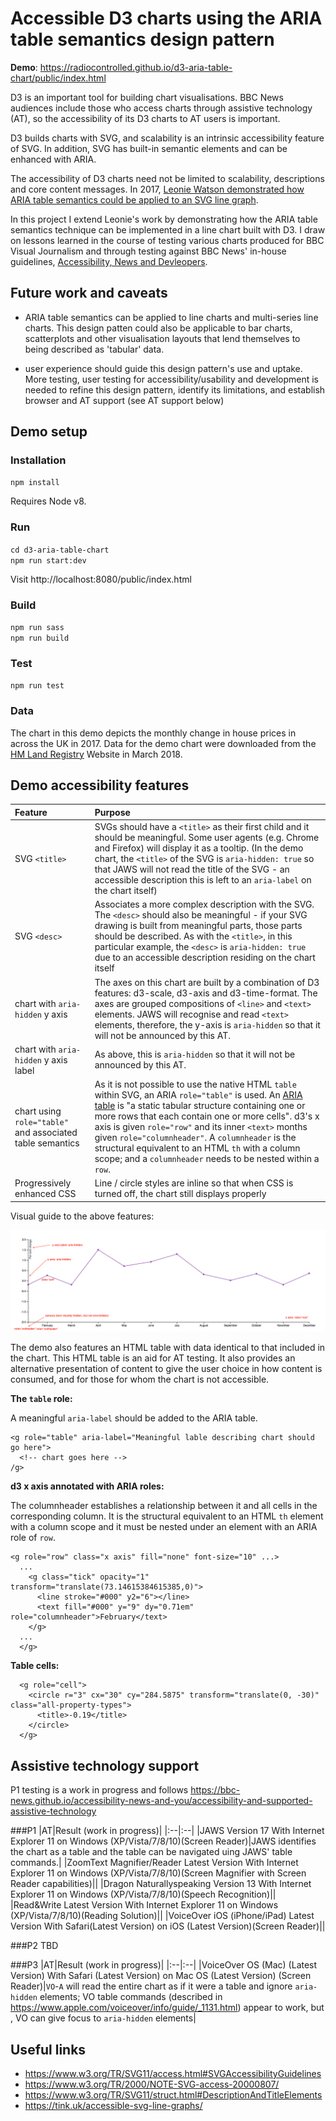 

# Accessible D3 charts using the ARIA table semantics design pattern

**Demo**: https://radiocontrolled.github.io/d3-aria-table-chart/public/index.html

D3 is an important tool for building chart visualisations. BBC News audiences include those who access charts through assistive technology (AT), so the accessibility of its D3 charts to AT users is important.

D3 builds charts with SVG, and scalability is an intrinsic accessibility feature of SVG. In addition, SVG has built-in semantic elements and can be enhanced with ARIA. 

The accessibility of D3 charts need not be limited to scalability, descriptions and core content messages. In 2017, [Leonie Watson demonstrated how ARIA table semantics could be applied to an SVG line graph](https://tink.uk/accessible-svg-line-graphs/). 

In this project I extend Leonie's work by demonstrating how the ARIA table semantics technique can be implemented in a line chart built with D3. I draw on lessons learned in the course of testing various charts produced for BBC Visual Journalism and through testing against BBC News' in-house guidelines, <a href="https://bbc-news.github.io/accessibility-news-and-you/accessibility-news-and-developers">Accessibility, News and Devleopers</a>.

## Future work and caveats
* ARIA table semantics can be applied to line charts and multi-series line charts. This design patten could also be applicable to bar charts, scatterplots and other visualisation layouts that lend themselves to being described as 'tabular' data.

* user experience should guide this design pattern's use and uptake. More testing, user testing for accessibility/usability and development is needed to refine this design pattern, identify its limitations, and establish browser and AT support (see AT support below)

## Demo setup
### Installation 
`npm install`

Requires Node v8.

### Run
`cd d3-aria-table-chart`<br/>
`npm run start:dev`

Visit http://localhost:8080/public/index.html

### Build
`npm run sass`<br/>
`npm run build`

### Test
`npm run test`

### Data 
The chart in this demo depicts the monthly change in house prices in across the UK in 2017. Data for the demo chart were downloaded from the <a href="http://landregistry.data.gov.uk/">HM Land Registry</a> Website in March 2018.


## Demo accessibility features

| Feature| Purpose        | 
| :--------------------------------- |:------------|
| SVG `<title>` | SVGs should have a `<title>` as their first child and it should be meaningful. Some user agents (e.g. Chrome and Firefox) will display it as a tooltip. (In the demo chart, the `<title>` of the SVG is `aria-hidden: true` so that JAWS will not read the title of the SVG - an accessible description this is left to an `aria-label` on the chart itself)|
| SVG `<desc>` | Associates a more complex description with the SVG. The `<desc>` should also be meaningful - if your SVG drawing is built from meaningful parts, those parts should be described. As with the `<title>`, in this particular example, the `<desc>` is `aria-hidden: true` due to an accessible description residing on the chart itself|
|chart with `aria-hidden` y axis| The axes on this chart are built by a combination of D3 features: d3-scale, d3-axis and d3-time-format. The axes are grouped compositions of `<line>` and `<text>` elements. JAWS will recognise and read `<text>` elements, therefore, the y-axis is `aria-hidden` so that it will not be announced by this AT. |
|chart with `aria-hidden` y axis label| As above, this is `aria-hidden` so that it will not be announced by this AT.|
|chart using `role="table"` and associated table semantics| As it is not possible to use the native HTML `table` within SVG, an ARIA `role="table"` is used. An [ARIA table](https://www.w3.org/TR/2017/NOTE-wai-aria-practices-1.1-20171214/#table) is "a static tabular structure containing one or more rows that each contain one or more cells". d3's x axis is given `role="row"` and its inner `<text>` months given `role="columnheader"`. A `columnheader` is the structural equivalent to an HTML `th` with a column scope; and a `columnheader` needs to be nested within a `row`.| 
|Progressively enhanced CSS|Line / circle styles are inline so that when CSS is turned off, the chart still displays properly|

Visual guide to the above features: 

<img src="https://raw.githubusercontent.com/radiocontrolled/benj.info/master/assets/images/ariaRolesAnnotated.png" alt="Visual guide to aria roles applied to demo chart - aria hidden y axis and label, circles as role table cell, x axis with role role and months with role columnheader"/>


The demo also features an HTML table with data identical to that included in the chart. This HTML table is an aid for AT testing. It also provides an alternative presentation of content to give the user choice in how content is consumed, and for those for whom the chart is not accessible.

**The `table` role:**

A meaningful `aria-label` should be added to the ARIA table.

```
<g role="table" aria-label="Meaningful lable describing chart should go here">
  <!-- chart goes here -->
/g>

```


**d3 x axis annotated with ARIA roles:**

The columnheader establishes a relationship between it and all cells in the corresponding column. It is the structural equivalent to an HTML `th` element with a column scope and it must be nested under an element with an ARIA role of `row`.

```
<g role="row" class="x axis" fill="none" font-size="10" ...>
  ...
    <g class="tick" opacity="1" transform="translate(73.14615384615385,0)">
      <line stroke="#000" y2="6"></line>
      <text fill="#000" y="9" dy="0.71em" role="columnheader">February</text>
    </g>
  ...
  </g>
```

**Table cells:**

```
  <g role="cell">
    <circle r="3" cx="30" cy="284.5875" transform="translate(0, -30)" class="all-property-types">
      <title>-0.19</title> 
    </circle>
  </g>
```


## Assistive technology support

P1 testing is a work in progress and follows https://bbc-news.github.io/accessibility-news-and-you/accessibility-and-supported-assistive-technology 

###P1
|AT|Result (work in progress)|
|:--|:--|
|JAWS Version 17 With Internet Explorer 11 on Windows (XP/Vista/7/8/10)(Screen Reader)|JAWS identifies the chart as a table and the table can be navigated uing JAWS' table commands.|
|ZoomText Magnifier/Reader Latest Version With Internet Explorer 11 on Windows (XP/Vista/7/8/10)(Screen Magnifier with Screen Reader capabilities)||
|Dragon Naturallyspeaking Version 13 With Internet Explorer 11 on Windows (XP/Vista/7/8/10)(Speech Recognition)||
|Read&Write Latest Version With Internet Explorer 11 on Windows (XP/Vista/7/8/10)(Reading Solution)||
|VoiceOver iOS (iPhone/iPad) Latest Version With Safari(Latest Version) on iOS (Latest Version)(Screen Reader)||

###P2
TBD

###P3
|AT|Result (work in progress)|
|:--|:--|
|VoiceOver OS (Mac) (Latest Version) With Safari (Latest Version) on Mac OS (Latest Version) (Screen Reader)|`VO`-`A` will read the entire chart as if it were a table and ignore `aria-hidden` elements; VO table commands (described in https://www.apple.com/voiceover/info/guide/_1131.html) appear to work, but , VO can give focus to `aria-hidden` elements|


## Useful links
*  https://www.w3.org/TR/SVG11/access.html#SVGAccessibilityGuidelines 
*  https://www.w3.org/TR/2000/NOTE-SVG-access-20000807/ 
*  https://www.w3.org/TR/SVG11/struct.html#DescriptionAndTitleElements
*  https://tink.uk/accessible-svg-line-graphs/












